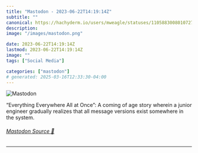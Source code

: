 ```yaml
---
title: "Mastodon - 2023-06-22T14:19:14Z"
subtitle: ""
canonical: https://hachyderm.io/users/mweagle/statuses/110588300801072767
description:
image: "/images/mastodon.png"

date: 2023-06-22T14:19:14Z
lastmod: 2023-06-22T14:19:14Z
image: ""
tags: ["Social Media"]

categories: ["mastodon"]
# generated: 2025-03-16T12:33:30-04:00
---
```

![Mastodon](/images/mastodon.png)

<p>“Everything Everywhere All at Once”: A coming of age story wherein a junior engineer gradually realizes that all message versions exist somewhere in the system.</p>


###### [Mastodon Source 🐘](https://hachyderm.io/@mweagle/110588300801072767)

___
